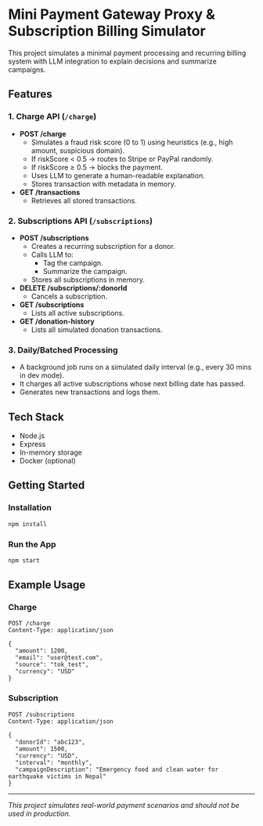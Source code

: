 
# Mini Payment Gateway Proxy & Subscription Billing Simulator

This project simulates a minimal payment processing and recurring billing system with LLM integration to explain decisions and summarize campaigns.

## Features

### 1. Charge API (`/charge`)
- **POST /charge**
  - Simulates a fraud risk score (0 to 1) using heuristics (e.g., high amount, suspicious domain).
  - If riskScore < 0.5 → routes to Stripe or PayPal randomly.
  - If riskScore ≥ 0.5 → blocks the payment.
  - Uses LLM to generate a human-readable explanation.
  - Stores transaction with metadata in memory.
- **GET /transactions**
  - Retrieves all stored transactions.

### 2. Subscriptions API (`/subscriptions`)
- **POST /subscriptions**
  - Creates a recurring subscription for a donor.
  - Calls LLM to:
    - Tag the campaign.
    - Summarize the campaign.
  - Stores all subscriptions in memory.
- **DELETE /subscriptions/:donorId**
  - Cancels a subscription.
- **GET /subscriptions**
  - Lists all active subscriptions.
- **GET /donation-history**
  - Lists all simulated donation transactions.

### 3. Daily/Batched Processing
- A background job runs on a simulated daily interval (e.g., every 30 mins in dev mode).
- It charges all active subscriptions whose next billing date has passed.
- Generates new transactions and logs them.

## Tech Stack
- Node.js
- Express
- In-memory storage
- Docker (optional)

## Getting Started

### Installation
```bash
npm install
```

### Run the App
```bash
npm start
```


## Example Usage

### Charge
```http
POST /charge
Content-Type: application/json

{
  "amount": 1200,
  "email": "user@test.com",
  "source": "tok_test",
  "currency": "USD"
}
```

### Subscription
```http
POST /subscriptions
Content-Type: application/json

{
  "donorId": "abc123",
  "amount": 1500,
  "currency": "USD",
  "interval": "monthly",
  "campaignDescription": "Emergency food and clean water for earthquake victims in Nepal"
}
```

---

_This project simulates real-world payment scenarios and should not be used in production._
